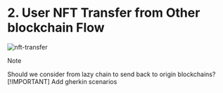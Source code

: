 # 2. User NFT Transfer from Other blockchain Flow

![nft-transfer](../diagram/0002-nft-transfer.mermaid)

> [!NOTE]  
> Should we consider from lazy chain to send back to origin blockchains?
> [!IMPORTANT]
> Add gherkin scenarios
